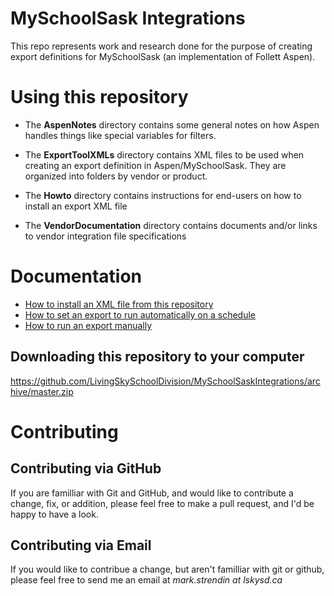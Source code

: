 # MySchoolSask Integrations
This repo represents work and research done for the purpose of creating export definitions for MySchoolSask (an implementation of Follett Aspen).

# Using this repository

* The __AspenNotes__ directory contains some general notes on how Aspen handles things like special variables for filters.

* The __ExportToolXMLs__ directory contains XML files to be used when creating an export definition in Aspen/MySchoolSask. They are organized into folders by vendor or product.

* The __Howto__ directory contains instructions for end-users on how to install an export XML file

* The __VendorDocumentation__ directory contains documents and/or links to vendor integration file specifications


# Documentation
  * [How to install an XML file from this repository](HowTo/HowToInstallAnExportXML.md)
  * [How to set an export to run automatically on a schedule](HowTo/HowToRunAnExportAutomatically.md)
  * [How to run an export manually](HowTo/HowToRunAnExportManually.md)

## Downloading this repository to your computer
https://github.com/LivingSkySchoolDivision/MySchoolSaskIntegrations/archive/master.zip

# Contributing
## Contributing via GitHub
If you are familliar with Git and GitHub, and would like to contribute a change, fix, or addition, please feel free to make a pull request, and I'd be happy to have a look.

## Contributing via Email
If you would like to contribue a change, but aren't familliar with git or github, please feel free to send me an email at _mark.strendin at lskysd.ca_
